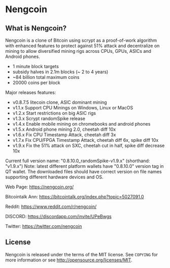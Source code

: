 Nengcoin
================================


What is Nengcoin?
----------------

Nengcoin is a clone of Bitcoin using scrypt as a proof-of-work algorithm with enhanced features to protect against 51% attack 
and decentralize on mining to allow diversified mining rigs across CPUs, GPUs, ASICs and Android phones.
 - 1 minute block targets
 - subsidy halves in 2.1m blocks (~ 2 to 4 years)
 - ~84 billion total maximum coins
 - 20000 coins per block

Major releases features:
 - v0.8.7.5 litecoin clone, ASIC dominant mining
 - v1.1.x Support CPU Minings on Windows, Linux or MacOS
 - v1.2.x Start restrictions on big ASIC rigs
 - v1.3.x Scrypt randomSpike release
 - v1.4.x Enable mobile mining on chromebooks and android phones
 - v1.5.x Android phone mining 2.0, cheetah diff 10x
 - v1.6.x Fix CPU Timestamp Attack, cheetah diff 3x
 - v1.7.x Fix CPU/FPGA Timestamp Attack, cheetah diff 6x, spike diff 10x
 - v1.9.x Fix the 51% attack on SXC, cheetah cut in half, spike diff decrease 10x

Current full version name: "0.8.10.0_randomSpike-v1.9.x" (shorthand: "v1.9.x")
Note: latest different platform wallets have "0.8.10.0" version tag in QT wallet.  The downloaded files should have correct version on file names supporting different hardware devices and OS.

Web Page: https://nengcoin.org/

Bitcointalk Ann: https://bitcointalk.org/index.php?topic=5027091.0

Reddit: https://www.reddit.com/r/nengcoin/

DISCORD: https://discordapp.com/invite/UPeBwgs

Twitter: https://twitter.com/nengcoin

License
-------

Nengcoin is released under the terms of the MIT license. See `COPYING` for more
information or see http://opensource.org/licenses/MIT.


